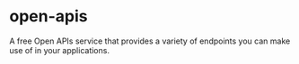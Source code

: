 # open-apis
A free Open APIs service that provides a variety of endpoints you can make use of in your applications.
